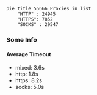 
```mermaid
pie title 55666 Proxies in list
    "HTTP" : 24945
    "HTTPS": 7852
    "SOCKS" : 29547
```

### Some Info
#### Average Timeout

- mixed: 3.6s
- http: 1.8s
- https: 8.2s
- socks: 5.0s